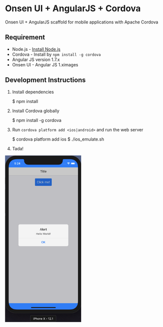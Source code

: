 Onsen UI + AngularJS + Cordova
====

Onsen UI + AngularJS scaffold for mobile applications with Apache Cordova

## Requirement

 * Node.js - [Install Node.js](http://nodejs.org)
 * Cordova - Install by `npm install -g cordova`
 * Angular JS version 1.7.x
 * Onsen UI - Angular JS 1.ximages

## Development Instructions

1. Install dependencies

    $ npm install

2. Install Cordova globally

    $ npm install -g cordova

3. Run `cordova platform add <ios|android>` and run the web server

    $ cordova platform add ios
    $ ./ios_emulate.sh
    
4. Tada!

 <img src="https://raw.githubusercontent.com/allnash/onsenui-cordova-angularjs/master/images/screenshot.png" width="250">

